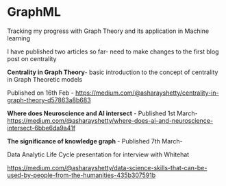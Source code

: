# GraphML
Tracking my progress with Graph Theory and its application in Machine learning

I have published two articles so far- need to make changes to the first blog post on centrality

**Centrality in Graph Theory**- basic introduction to the concept of centrality in Graph Theoretic models

Published on 16th Feb - https://medium.com/@asharayshetty/centrality-in-graph-theory-d57863a8b683

**Where does Neuroscience and AI intersect** - Published 1st March-
https://medium.com/@asharayshetty/where-does-ai-and-neuroscience-intersect-6bbe6da9a41f

**The significance of knowledge graph** - Published 7th March-

Data Analytic Life Cycle presentation for interview with Whitehat

https://medium.com/@asharayshetty/data-science-skills-that-can-be-used-by-people-from-the-humanities-435b307591b
